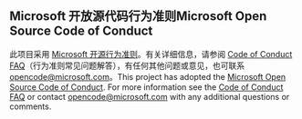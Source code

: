 ## <a name="microsoft-open-source-code-of-conduct"></a><span data-ttu-id="b710b-101">Microsoft 开放源代码行为准则</span><span class="sxs-lookup"><span data-stu-id="b710b-101">Microsoft Open Source Code of Conduct</span></span>
<span data-ttu-id="b710b-p101">此项目采用 [Microsoft 开源行为准则](https://opensource.microsoft.com/codeofconduct/)。有关详细信息，请参阅 [Code of Conduct FAQ](https://opensource.microsoft.com/codeofconduct/faq/)（行为准则常见问题解答），有任何其他问题或意见，也可联系 [opencode@microsoft.com](mailto:opencode@microsoft.com)。</span><span class="sxs-lookup"><span data-stu-id="b710b-p101">This project has adopted the [Microsoft Open Source Code of Conduct](https://opensource.microsoft.com/codeofconduct/). For more information see the [Code of Conduct FAQ](https://opensource.microsoft.com/codeofconduct/faq/) or contact [opencode@microsoft.com](mailto:opencode@microsoft.com) with any additional questions or comments.</span></span>